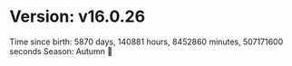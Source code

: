 # Version: v16.0.26
Time since birth: 5870 days, 140881 hours, 8452860 minutes, 507171600 seconds
Season: Autumn 🍁

